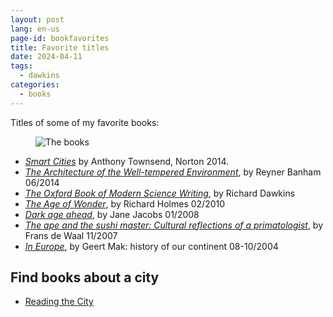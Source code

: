 ```yaml
---
layout: post
lang: en-us
page-id: bookfavorites
title: Favorite titles
date: 2024-04-11
tags:
  - dawkins
categories:
  - books
---
```


<!--
SPDX-FileCopyrightText: 2024-2025 EJ Broerse

SPDX-License-Identifier: CC-BY-NC-SA-4.0
-->

Titles of some of my favorite books:

<figure><img src='{{ "/assets/img/blog/20240411_favbooks.jpg" | relative_url }}' alt="The books" class='img-fluid'></figure>

- _[Smart Cities](https://legacy.iftf.org/smartcities/)_ by Anthony Townsend, Norton 2014.
- _[The Architecture of the Well-tempered Environment](https://archive.org/details/architectureofwe00banh/page/n2/mode/1up)_, by Reyner Banham 06/2014
- _[The Oxford Book of Modern Science Writing](https://en.m.wikipedia.org/wiki/The_Oxford_Book_of_Modern_Science_Writing)_, by Richard Dawkins
- _[The Age of Wonder]()_, by Richard Holmes 02/2010
- _[Dark age ahead](https://en.m.wikipedia.org/wiki/Dark_Age_Ahead)_, by Jane Jacobs 01/2008
- _[The ape and the sushi master: Cultural reflections of a primatologist](https://psycnet.apa.org/record/2001-00419-000)_, by Frans de Waal 11/2007
- _[In Europe](https://www.geertmak.nl/en/books/in-europa-in-europe/)_, by Geert Mak: history of our continent 08-10/2004

## Find books about a city

- [Reading the City](https://readingthecity.com/)
